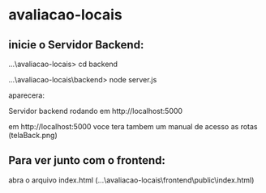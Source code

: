 ﻿# avaliacao-locais

## inicie o Servidor Backend:

...\avaliacao-locais> cd backend

...\avaliacao-locais\backend> node server.js

aparecera:

Servidor backend rodando em http://localhost:5000

em http://localhost:5000 voce tera tambem um manual de acesso as rotas
(telaBack.png)  

## Para ver junto com o frontend:

abra o arquivo index.html
(...\avaliacao-locais\frontend\public\index.html)
